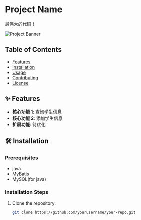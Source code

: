 # Project Name

最伟大的代码！

![Project Banner](https://via.placeholder.com/800x200) <!-- 可选横幅图片 -->

## Table of Contents
- [Features](#features)
- [Installation](#installation)
- [Usage](#usage)
- [Contributing](#contributing)
- [License](#license)

## ✨ Features
- **核心功能 1**: 查询学生信息
- **核心功能 2**: 添加学生信息
- **扩展功能**: 待优化

## 🛠️ Installation
### Prerequisites
- java
- MyBatis
- MySQL(for java)

### Installation Steps
1. Clone the repository:
   ```bash
   git clone https://github.com/yourusername/your-repo.git
